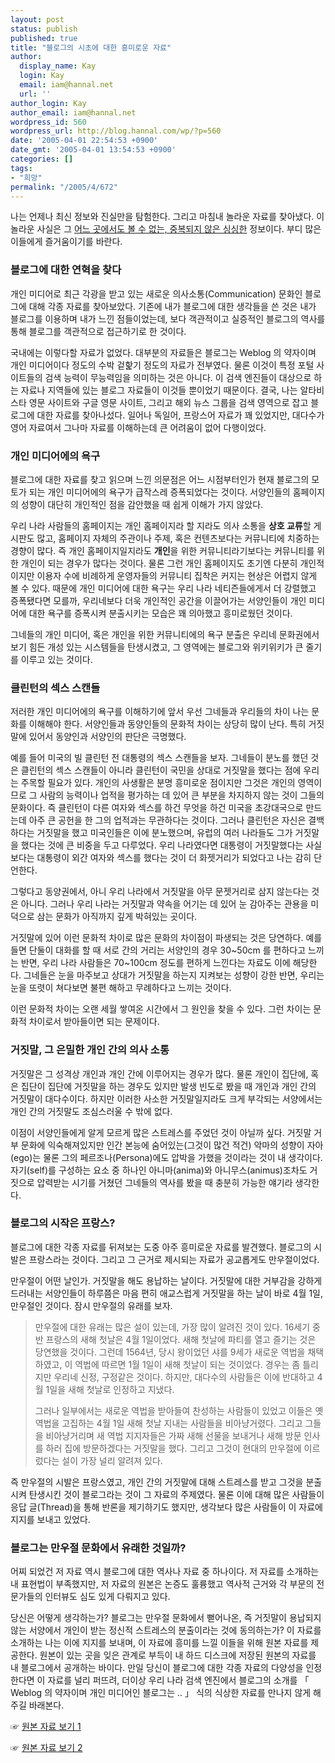 ```yaml
---
layout: post
status: publish
published: true
title: "블로그의 시초에 대한 흥미로운 자료"
author:
  display_name: Kay
  login: Kay
  email: iam@hannal.net
  url: ''
author_login: Kay
author_email: iam@hannal.net
wordpress_id: 560
wordpress_url: http://blog.hannal.com/wp/?p=560
date: '2005-04-01 22:54:53 +0900'
date_gmt: '2005-04-01 13:54:53 +0900'
categories: []
tags:
- "희망"
permalink: "/2005/4/672"
---
```

<p>나는 언제나 최신 정보와 진실만을 탐험한다. 그리고 마침내 놀라운 자료를 찾아냈다. 이 놀라운 사실은 그 <u>어느 곳에서도 볼 수 없는, 중복되지 않은 싱싱한</u> 정보이다. 부디 많은 이들에게 즐거움이기를 바란다.</p>
<h3>블로그에 대한 연혁을 찾다</h3>
<p>개인 미디어로 최근 각광을 받고 있는 새로운 의사소통(Communication) 문화인 블로그에 대해 각종 자료를 찾아보았다. 기존에 내가 블로그에 대한 생각들을 쓴 것은 내가 블로그를 이용하며 내가 느낀 점들이었는데, 보다 객관적이고 실증적인 블로그의 역사를 통해 블로그를 객관적으로 접근하기로 한 것이다.</p>
<p>국내에는 이렇다할 자료가 없었다. 대부분의 자료들은 블로그는 Weblog 의 약자이며 개인 미디어이다 정도의 수박 겉핥기 정도의 자료가 전부였다. 물론 이것이 특정 포털 사이트들의 검색 능력이 무능력임을 의미하는 것은 아니다. 이 검색 엔진들이 대상으로 하는 자료나 지역들에 있는 블로그 자료들이 이것들 뿐이었기 때문이다. 결국, 나는 알타비스타 영문 사이트와 구글 영문 사이트, 그리고 해외 뉴스 그룹을 검색 영역으로 잡고 블로그에 대한 자료를 찾아나섰다. 일어나 독일어, 프랑스어 자료가 꽤 있었지만, 대다수가 영어 자료여서 그나마 자료를 이해하는데 큰 어려움이 없어 다행이었다.</p>
<h3>개인 미디어에의 욕구</h3>
<p>블로그에 대한 자료를 찾고 읽으며 느낀 의문점은 어느 시점부터인가 현재 블로그의 모토가 되는 개인 미디어에의 욕구가 급작스레 증폭되었다는 것이다. 서양인들의 홈페이지의 성향이 대단히 개인적인 점을 감안했을 때 쉽게 이해가 가지 않았다.</p>
<p>우리 나라 사람들의 홈페이지는 개인 홈페이지라 할 지라도 의사 소통을 <b>상호 교류</b>할 게시판도 많고, 홈페이지 자체의 주관이나 주제, 혹은 컨텐츠보다는 커뮤니티에 치중하는 경향이 많다. 즉 개인 홈페이지일지라도 <b>개인</b>을 위한 커뮤니티라기보다는 커뮤니티를 위한 개인이 되는 경우가 많다는 것이다. 물론 그런 개인 홈페이지도 초기엔 다분히 개인적이지만 이용자 수에 비례하게 운영자들의 커뮤니티 집착은 커지는 현상은 어렵지 않게 볼 수 있다. 때문에 개인 미디어에 대한 욕구는 우리 나라 네티즌들에게서 더 강렬했고 증폭됐다면 모를까, 우리네보다 더욱 개인적인 공간을 이끌어가는 서양인들이 개인 미디어에 대한 욕구를 증폭시켜 분출시키는 모습은 꽤 의아했고 흥미로웠던 것이다.</p>
<p>그네들의 개인 미디어, 혹은 개인을 위한 커뮤니티에의 욕구 분출은 우리네 문화권에서 보기 힘든 개성 있는 시스템들을 탄생시켰고, 그 영역에는 블로그와 위키위키가 큰 줄기를 이루고 있는 것이다.</p>
<h3>클린턴의 섹스 스캔들</h3>
<p>저러한 개인 미디어에의 욕구를 이해하기에 앞서 우선 그네들과 우리들의 차이 나는 문화를 이해해야 한다. 서양인들과 동양인들의 문화적 차이는 상당히 많이 난다. 특히 거짓말에 있어서 동양인과 서양인의 판단은 극명했다.</p>
<p>예를 들어 미국의 빌 클린턴 전 대통령의 섹스 스캔들을 보자. 그네들이 분노를 했던 것은 클린턴의 섹스 스캔들이 아니라 클린턴이 국민을 상대로 거짓말을 했다는 점에 우리는 주목할 필요가 있다. 개인의 사생활은 분명 흥미로운 점이지만 그것은 개인의 영역이므로 그 사람의 능력이나 업적을 평가하는 데 있어 큰 부분을 차지하지 않는 것이 그들의 문화이다. 즉 클린턴이 다른 여자와 섹스를 하건 무엇을 하건 미국을 초강대국으로 만드는데 아주 큰 공헌을 한 그의 업적과는 무관하다는 것이다. 그러나 클린턴은 자신은 결백하다는 거짓말을 했고 미국인들은 이에 분노했으며, 유럽의 여러 나라들도 그가 거짓말을 했다는 것에 큰 비중을 두고 다루었다. 우리 나라였다면 대통령이 거짓말했다는 사실보다는 대통령이 외간 여자와 섹스를 했다는 것이 더 화젯거리가 되었다고 나는 감히 단언한다.</p>
<p>그렇다고 동양권에서, 아니 우리 나라에서 거짓말을 아무 문젯거리로 삼지 않는다는 것은 아니다. 그러나 우리 나라는 거짓말과 약속을 어기는 데 있어 눈 감아주는 관용을 미덕으로 삼는 문화가 아직까지 깊게 박혀있는 곳이다.</p>
<p>거짓말에 있어 이런 문화적 차이로 많은 문화의 차이점이 파생되는 것은 당연하다. 예를 들면 단둘이 대화를 할 때 서로 간의 거리는 서양인의 경우 30~50cm 를 편하다고 느끼는 반면, 우리 나라 사람들은 70~100cm 정도를 편하게 느낀다는 자료도 이에 해당한다. 그네들은 눈을 마주보고 상대가 거짓말을 하는지 지켜보는 성향이 강한 반면, 우리는 눈을 또렷이 쳐다보면 불편 해하고 무례하다고 느끼는 것이다.</p>
<p>이런 문화적 차이는 오랜 세월 쌓여온 시간에서 그 원인을 찾을 수 있다. 그런 차이는 문화적 차이로서 받아들이면 되는 문제이다.</p>
<h3>거짓말, 그 은밀한 개인 간의 의사 소통</h3>
<p>거짓말은 그 성격상 개인과 개인 간에 이루어지는 경우가 많다. 물론 개인이 집단에, 혹은 집단이 집단에 거짓말을 하는 경우도 있지만 발생 빈도로 봤을 때 개인과 개인 간의 거짓말이 대다수이다. 하지만 이러한 사소한 거짓말일지라도 크게 부각되는 서양에서는 개인 간의 거짓말도 조심스러울 수 밖에 없다.</p>
<p>이점이 서양인들에게 알게 모르게 많은 스트레스를 주었던 것이 아닐까 싶다. 거짓말 거부 문화에 익숙해져있지만 인간 본능에 숨어있는(그것이 많건 적건) 악마의 성향이 자아(ego)는 물론 그의 페르조나(Persona)에도 압박을 가했을 것이라는 것이 내 생각이다. 자기(self)를 구성하는 요소 중 하나인 아니마(anima)와 아니무스(animus)조차도 거짓으로 압력받는 시기를 거쳤던 그네들의 역사를 봤을 때 충분히 가능한 얘기라 생각한다.</p>
<h3>블로그의 시작은 프랑스?</h3>
<p>블로그에 대한 각종 자료를 뒤져보는 도중 아주 흥미로운 자료를 발견했다. 블로그의 시발은 프랑스라는 것이다. 그리고 그 근거로 제시되는 자료가 공교롭게도 만우절이었다.</p>
<p>만우절이 어떤 날인가. 거짓말을 해도 용납하는 날이다. 거짓말에 대한 거부감을 강하게 드러내는 서양인들이 하루쯤은 마음 편히 애교스럽게 거짓말을 하는 날이 바로 4월 1일, 만우절인 것이다. 잠시 만우절의 유래를 보자.</p>
<blockquote><p>
만우절에 대한 유래는 많은 설이 있는데, 가장 많이 알려진 것이 있다. 16세기 중반 프랑스의 새해 첫날은 4월 1일이었다. 새해 첫날에 파티를 열고 즐기는 것은 당연했을 것이다. 그런데 1564년, 당시 왕이었던 샤를 9세가 새로운 역법을 채택하였고, 이 역법에 따르면 1월 1일이 새해 첫날이 되는 것이었다. 경우는 좀 틀리지만 우리네 신정, 구정같은 것이다. 하지만, 대다수의 사람들은 이에 반대하고 4월 1일을 새해 첫날로 인정하고 지냈다.</p>
<p>그러나 일부에서는 새로운 역법을 받아들여 찬성하는 사람들이 있었고 이들은 옛 역법을 고집하는 4월 1일 새해 첫날 지내는 사람들을 비아냥거렸다. 그리고 그들을 비아냥거리며 새 역법 지지자들은 가짜 새해 선물을 보내거나 새해 방문 인사를 하러 집에 방문하겠다는 거짓말을 했다. 그리고 그것이 현대의 만우절에 이르렀다는 설이 가장 널리 알려져 있다.
</p></blockquote>
<p>즉 만우절의 시발은 프랑스였고, 개인 간의 거짓말에 대해 스트레스를 받고 그것을 분출시켜 탄생시킨 것이 블로그라는 것이 그 자료의 주제였다. 물론 이에 대해 많은 사람들이 응답 글(Thread)을 통해 반론을 제기하기도 했지만, 생각보다 많은 사람들이 이 자료에 지지를 보내고 있었다.</p>
<h3>블로그는 만우절 문화에서 유래한 것일까?</h3>
<p>어찌 되었건 저 자료 역시 블로그에 대한 역사나 자료 중 하나이다. 저 자료를 소개하는 내 표현법이 부족했지만, 저 자료의 원본은 논증도 훌륭했고 역사적 근거와 각 부문의 전문가들의 인터뷰도 심도 있게 다뤄지고 있다.</p>
<p>당신은 어떻게 생각하는가? 블로그는 만우절 문화에서 뻗어나온, 즉 거짓말이 용납되지 않는 서양에서 개인이 받는 정신적 스트레스의 분출이라는 것에 동의하는가? 이 자료를 소개하는 나는 이에 지지를 보내며, 이 자료에 흥미를 느낄 이들을 위해 원본 자료를 제공한다. 원본이 있는 곳을 잊은 관계로 부득이 내 하드 디스크에 저장된 원본의 자료를 내 블로그에서 공개하는 바이다. 만일 당신이 블로그에 대한 각종 자료의 다양성을 인정한다면 이 자료를 널리 퍼뜨려, 더이상 우리 나라 검색 엔진에서 블로그의 소개를 「 Weblog 의 약자이며 개인 미디어인 블로그는 .. 」 식의 식상한 자료를 만나지 않게 해주길 바래본다.</p>
<p>☞ <a href="http://www.hannal.net/tt/download/Blog_in_All_Fools_Day.html">원본 자료 보기 1</a></p>
<p>☞ <a href="/blog/index.php?pl=146">원본 자료 보기 2</a></p>
